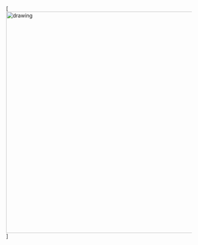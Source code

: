 [<img src="https://www.electronicshub.org/wp-content/uploads/2021/02/NodeMCU-Pinout-Image.jpg" title="NodeMCU Pinout" alt="drawing" width="600"/>]

